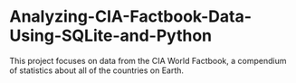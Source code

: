 # Analyzing-CIA-Factbook-Data-Using-SQLite-and-Python

This project focuses on data from the CIA World Factbook, a compendium of statistics about all of the countries on Earth.
